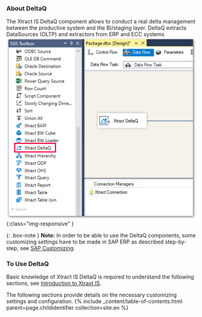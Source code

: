 ### About DeltaQ
The Xtract IS DeltaQ component allows to conduct a real delta management between the productive system and the BI/staging layer.
DeltaQ extracts DataSources (OLTP) and extractors from ERP and ECC systems 
![DeltaQ](/img/content/xis/xis_deltaq_overview.png){:class="img-responsive" }

{: .box-note }
**Note:** In order to be able to use the DeltaQ components, some customizing settings have to be made in SAP ERP as described step-by-step, see [SAP Customizing](./sap-customizing/customizing-for-deltaq).


### To Use DeltaQ
Basic knowledge of Xtract IS DeltaQ is required to understand the following sections, see [Introduction to Xtraxt IS](./introduction).

The following sections provide details on the necessary customizing settings and configuration.
{% include _content/table-of-contents.html parent=page.childidentifier collection=site.en %}

